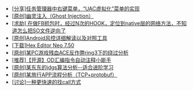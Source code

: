 + [[分享]任务管理器中右键菜单，“UAC虚拟化”菜单的实现](https://bbs.kanxue.com/thread-284216.htm)
+ [[原创]幽灵注入（Ghost Injection）](https://bbs.kanxue.com/thread-286307.htm)
+ [[求助] 在做FB抓包时，经过N次的HOOK，定位到native层的网络方法，不知道怎么把SO文件逆向了](https://bbs.kanxue.com/thread-286539.htm)
+ [[原创]Android风控详细解读以及对照工具](https://bbs.kanxue.com/thread-286120.htm)
+ [[下载]Hex Editor Neo 7.50](https://bbs.kanxue.com/thread-286537.htm)
+ [[原创]某PC游戏残血ACE反作弊ring3下的绕过分析](https://bbs.kanxue.com/thread-284667.htm)
+ [[推荐]【开源】OD汇编指令自动注释小能手](https://bbs.kanxue.com/thread-284663.htm)
+ [[原创]某东东的jdgs算法分析--适合进阶学习](https://bbs.kanxue.com/thread-282780.htm)
+ [[原创]某旅行APP流程分析（TCP+protobuf）](https://bbs.kanxue.com/thread-285387.htm)
+ [[讨论]一种更快速的找call方式](https://bbs.kanxue.com/thread-278466.htm)
